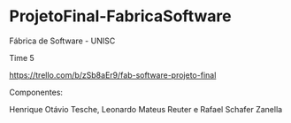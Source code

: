# ProjetoFinal-FabricaSoftware
Fábrica de Software - UNISC

Time 5

https://trello.com/b/zSb8aEr9/fab-software-projeto-final

Componentes:

Henrique Otávio Tesche, Leonardo Mateus Reuter e Rafael Schafer Zanella
